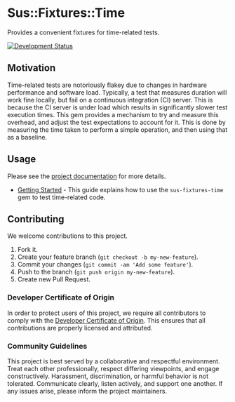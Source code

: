 # Sus::Fixtures::Time

Provides a convenient fixtures for time-related tests.

[![Development Status](https://github.com/socketry/sus-fixtures-time/workflows/Test/badge.svg)](https://github.com/socketry/sus-fixtures-time/actions?workflow=Test)

## Motivation

Time-related tests are notoriously flakey due to changes in hardware performance and software load. Typically, a test that measures duration will work fine locally, but fail on a continuous integration (CI) server. This is because the CI server is under load which results in significantly slower test execution times. This gem provides a mechanism to try and measure this overhead, and adjust the test expectations to account for it. This is done by measuring the time taken to perform a simple operation, and then using that as a baseline.

## Usage

Please see the [project documentation](https://socketry.github.io/sus-fixtures-time/) for more details.

  - [Getting Started](https://socketry.github.io/sus-fixtures-time/guides/getting-started/index) - This guide explains how to use the `sus-fixtures-time` gem to test time-related code.

## Contributing

We welcome contributions to this project.

1.  Fork it.
2.  Create your feature branch (`git checkout -b my-new-feature`).
3.  Commit your changes (`git commit -am 'Add some feature'`).
4.  Push to the branch (`git push origin my-new-feature`).
5.  Create new Pull Request.

### Developer Certificate of Origin

In order to protect users of this project, we require all contributors to comply with the [Developer Certificate of Origin](https://developercertificate.org/). This ensures that all contributions are properly licensed and attributed.

### Community Guidelines

This project is best served by a collaborative and respectful environment. Treat each other professionally, respect differing viewpoints, and engage constructively. Harassment, discrimination, or harmful behavior is not tolerated. Communicate clearly, listen actively, and support one another. If any issues arise, please inform the project maintainers.
